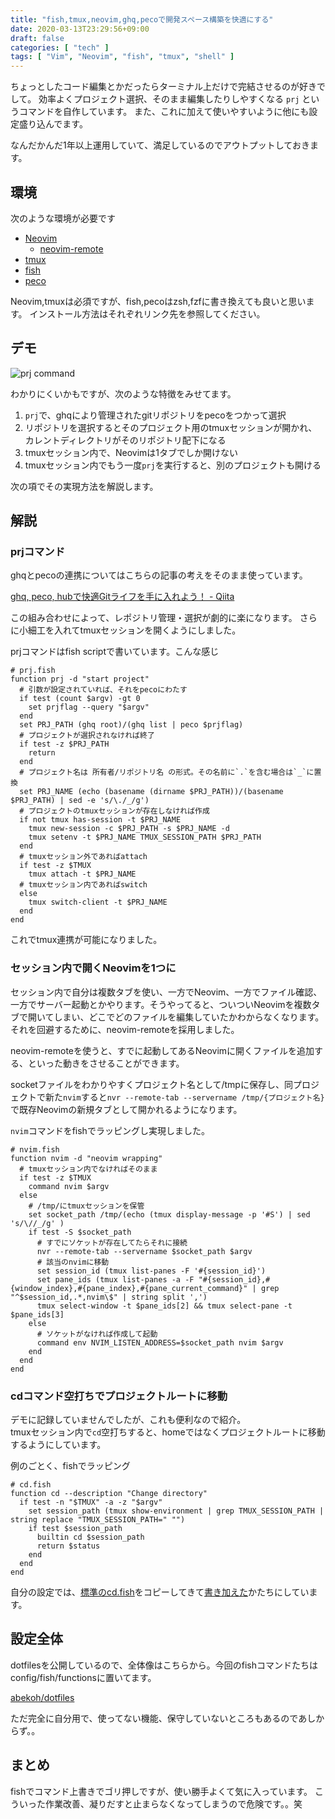 ```yaml
---
title: "fish,tmux,neovim,ghq,pecoで開発スペース構築を快適にする"
date: 2020-03-13T23:29:56+09:00
draft: false
categories: [ "tech" ]
tags: [ "Vim", "Neovim", "fish", "tmux", "shell" ]
---
```


ちょっとしたコード編集とかだったらターミナル上だけで完結させるのが好きでして。
効率よくプロジェクト選択、そのまま編集したりしやすくなる `prj` というコマンドを自作しています。
また、これに加えて使いやすいように他にも設定盛り込んでます。

なんだかんだ1年以上運用していて、満足しているのでアウトプットしておきます。

## 環境
次のような環境が必要です
- [Neovim](https://github.com/neovim/neovim)
  - [neovim-remote](https://github.com/mhinz/neovim-remote)
- [tmux](https://github.com/tmux/tmux)
- [fish](https://fishshell.com/)
- [peco](https://github.com/peco/peco)

Neovim,tmuxは必須ですが、fish,pecoはzsh,fzfに書き換えても良いと思います。
インストール方法はそれぞれリンク先を参照してください。

## デモ
![prj command](/images/prj-command.gif)

わかりにくいかもですが、次のような特徴をみせてます。
1. `prj`で、ghqにより管理されたgitリポジトリをpecoをつかって選択
2. リポジトリを選択するとそのプロジェクト用のtmuxセッションが開かれ、カレントディレクトリがそのリポジトリ配下になる
3. tmuxセッション内で、Neovimは1タブでしか開けない
4. tmuxセッション内でもう一度`prj`を実行すると、別のプロジェクトも開ける

次の項でその実現方法を解説します。

## 解説

### prjコマンド

ghqとpecoの連携についてはこちらの記事の考えをそのまま使っています。

[ghq, peco, hubで快適Gitライフを手に入れよう！ - Qiita](https://qiita.com/itkrt2y/items/0671d1f48e66f21241e2)

この組み合わせによって、レポジトリ管理・選択が劇的に楽になります。
さらに小細工を入れてtmuxセッションを開くようにしました。

prjコマンドはfish scriptで書いています。こんな感じ
```fish
# prj.fish
function prj -d "start project"
  # 引数が設定されていれば、それをpecoにわたす
  if test (count $argv) -gt 0
    set prjflag --query "$argv"
  end
  set PRJ_PATH (ghq root)/(ghq list | peco $prjflag)
  # プロジェクトが選択されなければ終了
  if test -z $PRJ_PATH
    return
  end
  # プロジェクト名は 所有者/リポジトリ名 の形式。その名前に`.`を含む場合は`_`に置換
  set PRJ_NAME (echo (basename (dirname $PRJ_PATH))/(basename $PRJ_PATH) | sed -e 's/\./_/g')
  # プロジェクトのtmuxセッションが存在しなければ作成
  if not tmux has-session -t $PRJ_NAME
    tmux new-session -c $PRJ_PATH -s $PRJ_NAME -d
    tmux setenv -t $PRJ_NAME TMUX_SESSION_PATH $PRJ_PATH
  end
  # tmuxセッション外であればattach
  if test -z $TMUX
    tmux attach -t $PRJ_NAME
  # tmuxセッション内であればswitch
  else
    tmux switch-client -t $PRJ_NAME
  end
end
```
これでtmux連携が可能になりました。

### セッション内で開くNeovimを1つに
セッション内で自分は複数タブを使い、一方でNeovim、一方でファイル確認、一方でサーバー起動とかやります。そうやってると、ついついNeovimを複数タブで開いてしまい、どこでどのファイルを編集していたかわからなくなります。  
それを回避するために、neovim-remoteを採用しました。

neovim-remoteを使うと、すでに起動してあるNeovimに開くファイルを追加する、といった動きをさせることができます。

socketファイルをわかりやすくプロジェクト名として/tmpに保存し、同プロジェクトで新た`nvim`すると`nvr --remote-tab --servername /tmp/{プロジェクト名}`で既存Neovimの新規タブとして開かれるようになります。

`nvim`コマンドをfishでラッピングし実現しました。
```fish
# nvim.fish
function nvim -d "neovim wrapping"
  # tmuxセッション内でなければそのまま
  if test -z $TMUX
    command nvim $argv
  else
    # /tmp/にtmuxセッションを保管
    set socket_path /tmp/(echo (tmux display-message -p '#S') | sed 's/\//_/g' )
    if test -S $socket_path
      # すでにソケットが存在してたらそれに接続
      nvr --remote-tab --servername $socket_path $argv
      # 該当のnvimに移動
      set session_id (tmux list-panes -F '#{session_id}')
      set pane_ids (tmux list-panes -a -F "#{session_id},#{window_index},#{pane_index},#{pane_current_command}" | grep "^$session_id,.*,nvim\$" | string split ',')
      tmux select-window -t $pane_ids[2] && tmux select-pane -t $pane_ids[3]
    else
      # ソケットがなければ作成して起動
      command env NVIM_LISTEN_ADDRESS=$socket_path nvim $argv
    end
  end
end
```

### cdコマンド空打ちでプロジェクトルートに移動
デモに記録していませんでしたが、これも便利なので紹介。  
tmuxセッション内で`cd`空打ちすると、homeではなくプロジェクトルートに移動するようにしています。

例のごとく、fishでラッピング
```fish
# cd.fish
function cd --description "Change directory"
  if test -n "$TMUX" -a -z "$argv"
    set session_path (tmux show-environment | grep TMUX_SESSION_PATH | string replace "TMUX_SESSION_PATH=" "")
    if test $session_path
      builtin cd $session_path
      return $status
    end
  end
end
```

自分の設定では、[標準のcd.fish](https://github.com/fish-shell/fish-shell/blob/master/share/functions/cd.fish)をコピーしてきて[書き加えた](https://github.com/abekoh/dotfiles/blob/master/config/fish/functions/cd.fish)かたちにしています。

## 設定全体
dotfilesを公開しているので、全体像はこちらから。今回のfishコマンドたちはconfig/fish/functionsに置いてます。

[abekoh/dotfiles](https://github.com/abekoh/dotfiles)

ただ完全に自分用で、使ってない機能、保守していないところもあるのであしからず。。

## まとめ
fishでコマンド上書きでゴリ押しですが、使い勝手よくて気に入っています。
こういった作業改善、凝りだすと止まらなくなってしまうので危険です。。笑

